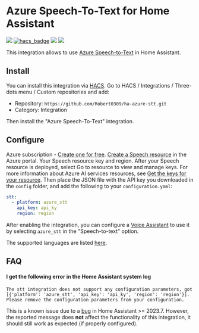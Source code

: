 # Azure Speech-To-Text for Home Assistant

[![](https://img.shields.io/github/release/chatziko/ha-google-cloud-stt/all.svg?style=for-the-badge)](https://github.com/chatziko/ha-google-cloud-stt/releases)
[![hacs_badge](https://img.shields.io/badge/HACS-Default-41BDF5.svg?style=for-the-badge)](https://github.com/hacs/integration)
[![](https://img.shields.io/badge/MAINTAINER-%40chatziko-red?style=for-the-badge)](https://github.com/chatziko)
[![](https://img.shields.io/badge/COMMUNITY-FORUM-success?style=for-the-badge)](https://community.home-assistant.io)

This integration allows to use [Azure Speech-to-Text](https://azure.microsoft.com/en-us/products/ai-services/speech-to-text) in Home Assistant.

## Install

You can install this integration via [HACS](https://hacs.xyz/). Go to HACS / Integrations / Three-dots menu / Custom repositories
and add:

- Repository: `https://github.com/Robert0309/ha-azure-stt.git`
- Category: Integration

Then install the "Azure Speech-To-Text" integration.

## Configure

Azure subscription - [Create one for free](https://azure.microsoft.com/free/cognitive-services).
[Create a Speech resource](https://portal.azure.com/#create/Microsoft.CognitiveServicesSpeechServices) in the Azure portal.
Your Speech resource key and region. After your Speech resource is deployed, select Go to resource to view and manage keys. For more information about Azure AI services resources, see [Get the keys for your resource](https://learn.microsoft.com/en-us/azure/ai-services/multi-service-resource?pivots=azportal#get-the-keys-for-your-resource).
Then place the JSON file with the API key you downloaded in the `config` folder, and add the following to your `configuration.yaml`:

```yaml
stt:
  - platform: azure_stt
    api_key: api_ky
    region: region
```

After enabling the integration, you can configure a [Voice Assistant](https://www.home-assistant.io/blog/2023/04/27/year-of-the-voice-chapter-2/#composing-voice-assistants)
to use it by selecting `azure_stt` in the "Speech-to-text" option.

The supported languages are listed [here](https://learn.microsoft.com/en-us/azure/ai-services/speech-service/language-support?tabs=stt).

## FAQ

#### I get the following error in the Home Assistant system log

```
The stt integration does not support any configuration parameters, got [{'platform': 'azure_stt', 'api_key': 'api_ky', 'region': 'region'}]. Please remove the configuration parameters from your configuration.
```

This is a known issue due to a [bug](https://github.com/home-assistant/core/issues/97161) in Home Assistant >= 2023.7. However, the reported message
does **not** affect the functionality of this integration, it should still work as expected (if properly configured).
